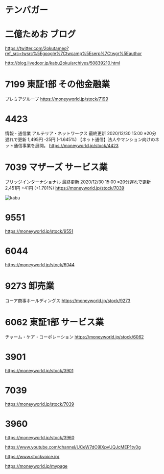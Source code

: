 # テンバガー
# 二億ためお ブログ
https://twitter.com/2okutameo?ref_src=twsrc%5Egoogle%7Ctwcamp%5Eserp%7Ctwgr%5Eauthor

http://blog.livedoor.jp/kabu2oku/archives/50839210.html

# 7199 東証1部 その他金融業
プレミアグループ
https://moneyworld.jp/stock/7199

# 4423
情報・通信業
アルテリア・ネットワークス
最終更新 2020/12/30 15:00 ※20分遅れで更新
1,495円 -25円 (-1.645%)
【ネット通信】法人やマンション向けのネット通信事業を展開。
https://moneyworld.jp/stock/4423


# 7039 マザーズ サービス業
ブリッジインターナショナル
最終更新 2020/12/30 15:00 ※20分遅れで更新
2,451円 +41円 (+1.701%)
https://moneyworld.jp/stock/7039
 

![kabu](https://github.com/hiro-9999/blog/blob/master/.kabu/%E6%A0%AA/Image%20from%20iOS.jpg)


# 9551
https://moneyworld.jp/stock/9551

# 6044
https://moneyworld.jp/stock/6044


# 9273 卸売業
コーア商事ホールディングス
https://moneyworld.jp/stock/9273

# 6062 東証1部 サービス業
チャーム・ケア・コーポレーション
https://moneyworld.jp/stock/6062

# 3901
https://moneyworld.jp/stock/3901

# 7039
https://moneyworld.jp/stock/7039

# 3960
https://moneyworld.jp/stock/3960

https://www.youtube.com/channel/UCeW7dO9lXpvUQJcMEP1tv0g

https://www.stockvoice.jp/


https://moneyworld.jp/mypage
